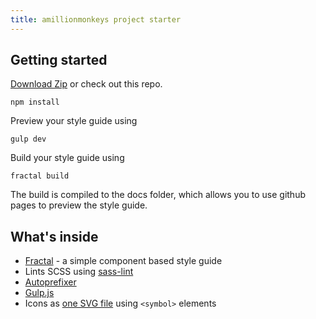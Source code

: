 ```yaml
---
title: amillionmonkeys project starter
---
```


## Getting started

[Download Zip](https://github.com/philyboysmith/project-starter/archive/master.zip) or check out this repo.

```
npm install
```

Preview your style guide using 

```
gulp dev
```

Build your style guide using 

```
fractal build
```

The build is compiled to the docs folder, which allows you to use github pages to preview the style guide.

## What's inside

- [Fractal](http://fractal.build) - a simple component based style guide
- Lints SCSS using [sass-lint](https://github.com/sasstools/sass-lint)
- [Autoprefixer](https://github.com/postcss/autoprefixer)
- [Gulp.js](http://gulpjs.com)
- Icons as [one SVG file](https://github.com/w0rm/gulp-svgstore) using `<symbol>` elements
